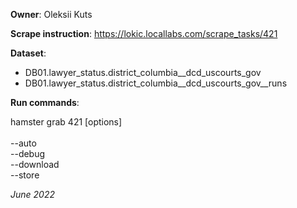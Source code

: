 **Owner**: Oleksii Kuts

**Scrape instruction**: https://lokic.locallabs.com/scrape_tasks/421

**Dataset**:

- DB01.lawyer_status.district_columbia__dcd_uscourts_gov
- DB01.lawyer_status.district_columbia__dcd_uscourts_gov__runs

**Run commands**:

hamster grab 421 [options]
<br><br>--auto
<br>--debug
<br>--download
<br>--store

_June 2022_
